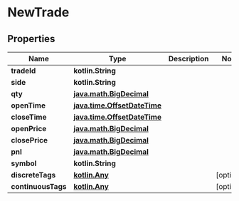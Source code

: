 
# NewTrade

## Properties
Name | Type | Description | Notes
------------ | ------------- | ------------- | -------------
**tradeId** | **kotlin.String** |  | 
**side** | **kotlin.String** |  | 
**qty** | [**java.math.BigDecimal**](java.math.BigDecimal.md) |  | 
**openTime** | [**java.time.OffsetDateTime**](java.time.OffsetDateTime.md) |  | 
**closeTime** | [**java.time.OffsetDateTime**](java.time.OffsetDateTime.md) |  | 
**openPrice** | [**java.math.BigDecimal**](java.math.BigDecimal.md) |  | 
**closePrice** | [**java.math.BigDecimal**](java.math.BigDecimal.md) |  | 
**pnl** | [**java.math.BigDecimal**](java.math.BigDecimal.md) |  | 
**symbol** | **kotlin.String** |  | 
**discreteTags** | [**kotlin.Any**](.md) |  |  [optional]
**continuousTags** | [**kotlin.Any**](.md) |  |  [optional]



